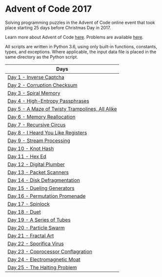 # Advent of Code 2017

Solving programming puzzles in the Advent of Code online event that took place starting 25 days before Christmas Day in 2017. 

Learn more about Advent of Code [here](http://adventofcode.com/2017/about). Problems are available [here](http://adventofcode.com/2017).

All scripts are written in Python 3.6, using only built-in functions, constants, types, and exceptions. Where applicable, the input data file is placed in the same directory as the Python script.

|Days|
|---|
|[Day 1 - Inverse Captcha](Days/Day%201%20-%20Inverse%20Captcha)
|[Day 2 - Corruption Checksum](Days/Day%202%20-%20Corruption%20Checksum)
|[Day 3 - Spiral Memory](Days/Day%203%20-%20Spiral%20Memory)
|[Day 4 - High-Entropy Passphrases](Days/Day%204%20-%20High-Entropy%20Passphrases)
|[Day 5 - A Maze of Twisty Trampolines, All Alike](Days/Day%205%20-%20A%20Maze%20of%20Twisty%20Trampolines%20All%20Alike)
|[Day 6 - Memory Reallocation](Days/Day%206%20-%20Memory%20Reallocation)
|[Day 7 - Recursive Circus](Days/Day%207%20-%20Recursive%20Circus)
|[Day 8 - I Heard You Like Registers](Days/Day%208%20-%20I%20Heard%20You%20Like%20Registers)
|[Day 9 - Stream Processing](Days/Day%209%20-%20Stream%20Processing)
|[Day 10 - Knot Hash](Days/Day%2010%20-%20Knot%20Hash)
|[Day 11 - Hex Ed](Days/Day%2011%20-%20Hex%20Ed)
|[Day 12 - Digital Plumber](Days/Day%2012%20-%20Digital%20Plumber)
|[Day 13 - Packet Scanners](Days/Day%2013%20-%20Packet%20Scanners)
|[Day 14 - Disk Defragmentation](Days/Day%2014%20-%20Disk%20Defragmentation)
|[Day 15 - Dueling Generators](Days/Day%2015%20-%20Dueling%20Generators)
|[Day 16 - Permutation Promenade](Days/Day%2016%20-%20Permutation%20Promenade)
|[Day 17 - Spinlock](Days/Day%2017%20-%20Spinlock)
|[Day 18 - Duet](Days/Day%2018%20-%20Duet)
|[Day 19 - A Series of Tubes](Days/Day%2019%20-%20A%20Series%20of%20Tubes)
|[Day 20 - Particle Swarm](Days/Day%2020%20-%20Particle%20Swarm)
|[Day 21 - Fractal Art](Days/Day%2021%20-%20Fractal%20Art)
|[Day 22 - Sporifica Virus](Days/Day%2022%20-%20Sporifica%20Virus)
|[Day 23 - Coprocessor Conflagration](Days/Day%2023%20-%20Coprocessor%20Conflagration)
|[Day 24 - Electromagnetic Moat](Days/Day%2024%20-%20Electromagnetic%20Moat)
|[Day 25 - The Halting Problem](Days/Day%2025%20-%20The%20Halting%20Problem)
